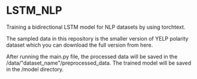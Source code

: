 # LSTM_NLP

Training a bidirectional LSTM model for NLP datasets by using torchtext.

The sampled data in this repository is the smaller version of YELP polarity dataset which you can download the full version from here.

After running the main.py file, the processed data will be saved in the /data/"dataset_name"/preprocessed_data.
The trained model will be saved in the /model directory.



